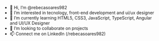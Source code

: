 - 👋 Hi, I’m @rebecasoares982
- 👀 I’m interested in tecnology, front-end development and ui/ux designer
- 🌱 I’m currently learning HTML5, CSS3, JavaScript, TypeScript, Angular and UI/UX Designer
- 💞️ I’m looking to collaborate on projects
- 📫 Connect me on LinkedIn (/rebecasoares982)

<!---
rebecasoares982/rebecasoares982 is a ✨ special ✨ repository because its `README.md` (this file) appears on your GitHub profile.
You can click the Preview link to take a look at your changes.
--->
